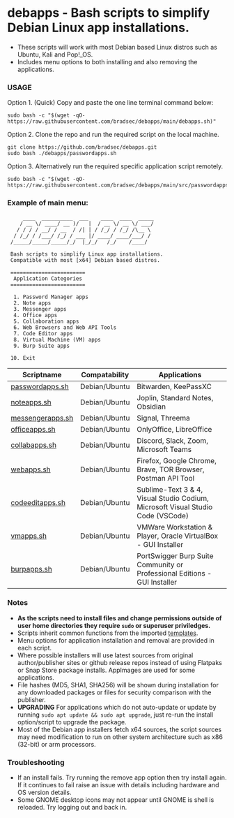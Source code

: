 
# debapps - Bash scripts to simplify Debian Linux app installations.

- These scripts will work with most Debian based Linux distros such as Ubuntu, Kali and Pop!_OS.
- Includes menu options to both installing and also removing the applications.

### USAGE
Option 1. (Quick) Copy and paste the one line terminal command below:
```
sudo bash -c "$(wget -qO- https://raw.githubusercontent.com/bradsec/debapps/main/debapps.sh)"
```
Option 2. Clone the repo and run the required script on the local machine.
```terminal
git clone https://github.com/bradsec/debapps.git
sudo bash ./debapps/passwordapps.sh
```
Option 3. Alternatively run the required specific application script remotely. 
```
sudo bash -c "$(wget -qO- https://raw.githubusercontent.com/bradsec/debapps/main/src/passwordapps.sh)"
```

### Example of main menu:
```terminal
     ____  __________  ___    ____  ____  _____
    / __ \/ ____/ __ )/   |  / __ \/ __ \/ ___/
   / / / / __/ / __  / /| | / /_/ / /_/ /\__ \ 
  / /_/ / /___/ /_/ / ___ |/ ____/ ____/___/ / 
 /_____/_____/_____/_/  |_/_/   /_/    /____/  

 Bash scripts to simplify Linux app installations.
 Compatible with most [x64] Debian based distros.

 ========================
  Application Categories 
 ========================

  1. Password Manager apps
  2. Note apps
  3. Messenger apps
  4. Office apps
  5. Collaboration apps
  6. Web Browsers and Web API Tools
  7. Code Editor apps
  8. Virtual Machine (VM) apps
  9. Burp Suite apps

 10. Exit

```

Scriptname | Compatability | Applications
---|---|---
<a href="https://github.com/bradsec/debapps/tree/main/src/passwordapps.sh" target="_blank">passwordapps.sh</a> | Debian/Ubuntu | Bitwarden, KeePassXC |
<a href="https://github.com/bradsec/debapps/tree/main/src/noteapps.sh" target="_blank">noteapps.sh</a> | Debian/Ubuntu | Joplin, Standard Notes, Obsidian |
<a href="https://github.com/bradsec/debapps/tree/main/src/messengerapps.sh" target="_blank">messengerapps.sh</a> | Debian/Ubuntu | Signal, Threema
<a href="https://github.com/bradsec/debapps/tree/main/src/officeapps.sh" target="_blank">officeapps.sh</a> | Debian/Ubuntu | OnlyOffice, LibreOffice
<a href="https://github.com/bradsec/debapps/tree/main/src/collabapps.sh" target="_blank">collabapps.sh</a> | Debian/Ubuntu | Discord, Slack, Zoom, Microsoft Teams
<a href="https://github.com/bradsec/debapps/tree/main/src/webapps.sh" target="_blank">webapps.sh</a> | Debian/Ubuntu | Firefox, Google Chrome, Brave, TOR Browser, Postman API Tool
<a href="https://github.com/bradsec/debapps/tree/main/src/codeeditapps.sh" target="_blank">codeeditapps.sh</a> | Debian/Ubuntu | Sublime-Text 3 & 4, Visual Studio Codium, Microsoft Visual Studio Code (VSCode)
<a href="https://github.com/bradsec/debapps/tree/main/src/vmapps.sh" target="_blank">vmapps.sh</a> | Debian/Ubuntu | VMWare Workstation & Player, Oracle VirtualBox - GUI Installer
<a href="https://github.com/bradsec/debapps/tree/main/src/burpapps.sh" target="_blank">burpapps.sh</a> | Debian/Ubuntu | PortSwigger Burp Suite Community or Professional Editions - GUI Installer

### Notes
* **As the scripts need to install files and change permissions outside of user home directories they require `sudo` or superuser priviledges.**
* Scripts inherit common functions from the imported <a href="https://github.com/bradsec/debapps/tree/main/src/templates" target="_blank">templates</a>.
* Menu options for application installation and removal are provided in each script.  
* Where possible installers will use latest sources from original author/publisher sites or github release repos instead of using Flatpaks or Snap Store package installs. AppImages are used for some applications.  
* File hashes (MD5, SHA1, SHA256) will be shown during installation for any downloaded packages or files for security comparison with the publisher.
* **UPGRADING** For applications which do not auto-update or update by running `sudo apt update && sudo apt upgrade`, just re-run the install option/script to upgrade the package.
* Most of the Debian app installers fetch x64 sources, the script sources may need modification to run on other system architecture such as x86 (32-bit) or arm processors.

### Troubleshooting 

- If an install fails. Try running the remove app option then try install again. If it continues to fail raise an issue with details including hardware and OS version details.
- Some GNOME desktop icons may not appear until GNOME is shell is reloaded. Try logging out and back in.




